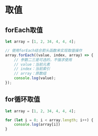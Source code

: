 # 取值

## forEach取值

```javascript
let array = [1, 2, 34, 4, 4, 4];

// 使用forEach结合箭头函数来实现取值操作
array.forEach((value, index, array) => {
    // 参数二三是可选的，不强求使用
    // value：当前元素
    // index：当前索引
    // array：原数组
    console.log(value);
});
```

## for循环取值

```javascript
let array = [1, 2, 34, 4, 4, 4];

for (let i = 0; i < array.length; i++) {
    console.log(array[i])
}
```
